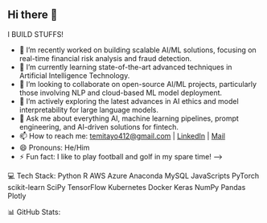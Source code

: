 ## Hi there 👋
I BUILD STUFFS!

- 🔭 I’m recently worked on building scalable AI/ML solutions, focusing on real-time financial risk analysis and fraud detection.
- 🌱 I’m currently learning state-of-the-art advanced techniques in Artificial Intelligence Technology.
- 👯 I’m looking to collaborate on open-source AI/ML projects, particularly those involving NLP and cloud-based ML model deployment.
- 🤔 I’m actively exploring the latest advances in AI ethics and model interpretability for large language models.
- 💬 Ask me about everything AI, machine learning pipelines, prompt engineering, and AI-driven solutions for fintech.
- 📫 How to reach me: temitayo412@gmail.com | [LinkedIn](https://www.linkedin.com/in/temitayoAb) | [Mail](temitayoabionahq@gmail.com)
- 😄 Pronouns: He/Him
- ⚡ Fun fact: I like to play football and golf in my spare time!
-->

💻 Tech Stack:
Python R AWS Azure Anaconda MySQL JavaScripts  PyTorch scikit-learn SciPy TensorFlow Kubernetes Docker Keras NumPy Pandas Plotly

📊 GitHub Stats:
